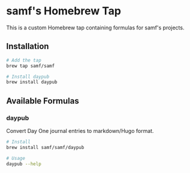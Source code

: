 # samf's Homebrew Tap

This is a custom Homebrew tap containing formulas for samf's projects.

## Installation

```bash
# Add the tap
brew tap samf/samf

# Install daypub
brew install daypub
```

## Available Formulas

### daypub
Convert Day One journal entries to markdown/Hugo format.

```bash
# Install
brew install samf/samf/daypub

# Usage
daypub --help
```

